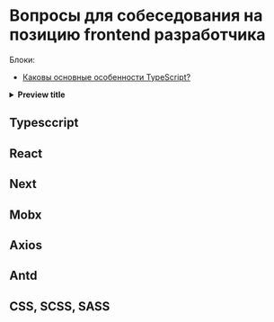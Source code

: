 # Вопросы для собеседования на позицию frontend разработчика

Блоки:
 - <a href="#react">Каковы основные особенности TypeScript?</a><br>

<details>
<summary><b>Preview title</b></summary>

_Markdown is valid, but add empty lines to separate from the HTML tags._

- Bullet
- Points

</details>

## Typesccript

## React

## Next

## Mobx

## Axios

## Antd

## CSS, SCSS, SASS
